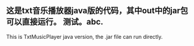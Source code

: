 这是txt音乐播放器java版的代码，其中out中的jar包可以直接运行。
测试。abc.
------------------------------------------------------------------
This is TxtMusicPlayer java version, the .jar file can run directly.
